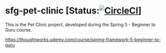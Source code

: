 # sfg-pet-clinic [Status:[![CircleCI](https://circleci.com/gh/fabiocarvalhotw/sfg-pet-clinic/tree/main.svg?style=svg)](https://circleci.com/gh/fabiocarvalhotw/sfg-pet-clinic/tree/main)]

This is the Pet Clinic project, developed during the Spring 5 - Beginner to Guru course.

https://thoughtworks.udemy.com/course/spring-framework-5-beginner-to-guru
